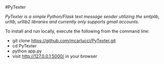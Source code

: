 #PyTexter

*PyTexter is a simple Python/Flask text message sender utilizing the smtplib, urllib, urllib2 libraries and currently only supports gmail accounts.*

To install and run locally, execute the following from the command line:
- git clone https://github.com/mcarlucci/PyTexter.git
- cd PyTexter
- python app.py
- visit http://127.0.0.1:5000/ in your browser
